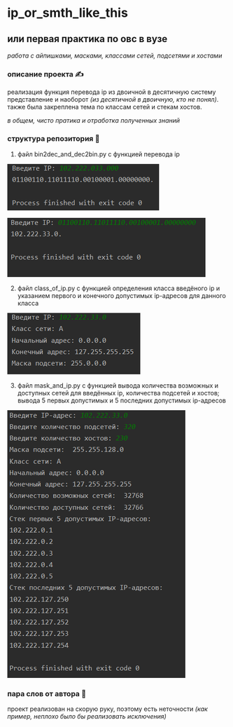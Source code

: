 # ip_or_smth_like_this
## или первая практика по овс в вузе

*работа с айпишками, масками, классами сетей, подсетями и хостами*

### описание проекта ✍️

реализация функция перевода ip из двоичной в десятичную систему представление и наоборот *(из десятичной в двоичную, кто не понял)*. также была закреплена тема по классам сетей и стекам хостов.

*в общем, чисто пратика и отработка полученных знаний*

### структура репозитория 🤖

1) файл bin2dec_and_dec2bin.py с функцией перевода ip

![перевод 1](https://github.com/kluchevsskay/ip_or_smth_like_this/blob/main/1.png)

![перевод 2](https://github.com/kluchevsskay/ip_or_smth_like_this/blob/main/2.png)

2) файл class_of_ip.py с функцией определения класса введёного ip и указанием первого и конечного допустимых ip-адресов для данного класса

![класс](https://github.com/kluchevsskay/ip_or_smth_like_this/blob/main/3.png)

3) файл mask_and_ip.py с функцией вывода количества возможных и доступных сетей для введённых ip, количества подсетей и хостов; вывода 5 первых допустимых и 5 последних допустимых ip-адресов

![хосты](https://github.com/kluchevsskay/ip_or_smth_like_this/blob/main/4.png)

### пара слов от автора 🤡
проект реализован на скорую руку, поэтому есть неточности *(как пример, неплохо было бы реализовать исключения)*
